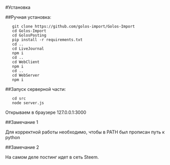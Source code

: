 #Установка

##Ручная установка:

```
   git clone https://github.com/golos-import/Golos-Import
   cd Golos-Import
   cd GolosPosting
   pip install -r requirements.txt
   cd ..
   cd LiveJournal
   npm i
   cd ..
   cd WebClient
   npm i
   cd ..
   cd WebServer
   npm i
```

##Запуск серверной части:

```
   cd src
   node server.js
```

Открываем в браузере 127.0.0.1:3000

##Замечание 1

Для корректной работы необходимо, чтобы в PATH был прописан путь к python

##Замечание 2

На самом деле постинг идет в сеть Steem.
